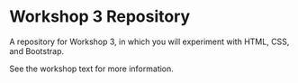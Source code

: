 # Workshop 3 Repository

A repository for Workshop 3, in which you will experiment with HTML, CSS, and Bootstrap.

See the workshop text for more information.
